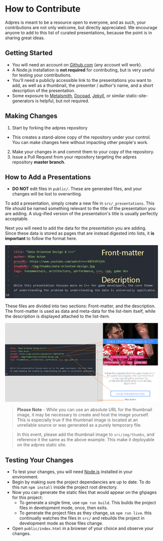 # How to Contribute

Adpres is meant to be a resource open to everyone, and as such, your contributions are not only welcome, but directly appreciated.  We encourage anyone to add to this list of curated presentations, because the point is in sharing great ideas.

## Getting Started

* You will need an account on [Github.com](https://github.com/) (any account will work).
* A Node.js installation is **not required** for contributing, but is very useful for testing your contributions.
* You'll need a publicly accessible link to the presentations you want to add, as well as a thumbnail, the presenter / author's name, and a short description of the presentation.
* Some exposure to [Metalsmith](http://www.metalsmith.io/), [Docpad](https://docpad.org/), [Jekyll](https://jekyllrb.com/), or similar static-site-generators is helpful, but not required.

## Making Changes

1. Start by forking the adpres repository
  * This creates a stand-alone copy of the repository under your control.  You can make changes here without impacting other people's work.
2. Make your changes in and commit them to your copy of the repository.
3. Issue a Pull Request from your repository targeting the adpres repository **master branch**.

## How to Add a Presentations

* **DO NOT** edit files in `public/`.  These are generated files, and your changes will be lost to overwriting.

To add a presentation, simply create a new file in `src/_presentations`.  This file should be named something relevant to the title of the presentation you are adding.  A slug-ified version of the presentation's title is usually perfectly acceptable.

Next you will need to add the data for the presentation you are adding.  Since these data is stored as pages that are instead digested into lists, it **is important** to follow the format here.

![Demo of Md File Format](demo-pres-md-file.png)

These files are divided into two sections: Front-matter, and the description.  The front-matter is used as data and meta-data for the list-item itself, while the description is displayed attached to the list-item.

![Demo of data mapping](demo-mapping.png)

> **Please Note** - While you can use an absolute URL for the thumbnail image, it may be necessary to create and host the image yourself.  This is especially true if the thumbnail image is located at an unreliable source or was generated as a purely temporary file.

> In this event, please add the thumbnail image to `src/img/thumbs`, and reference it the same as the above example.  This make it deployable on the adpres static site.

## Testing Your Changes

* To test your changes, you will need [Node.js](https://nodejs.org) installed in your environment.
* Begin by making sure the project dependancies are up to date.  To do this run `npm install` inside the project root directory.
* Now you can generate the static files that would appear on the ghpages for this project:
  * To generate a single time, use `npm run build`.  This builds the project files in development mode, once, then exits.
  * To generate the project files as they change, us `npm run live`.  this continually watches the files in `src/` and rebuilds the project in development mode as those files change.
* Open `public/index.html` in a browser of your choice and observe your changes.
